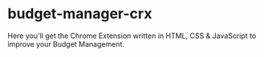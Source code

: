 # budget-manager-crx
Here you'll get the Chrome Extension written in HTML, CSS &amp; JavaScript to improve your Budget Management.
